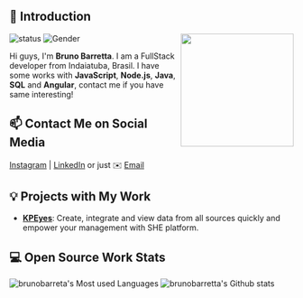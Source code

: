 ## 👋 Introduction

<img align='right' src='https://user-images.githubusercontent.com/5713670/87202985-820dcb80-c2b6-11ea-9f56-7ec461c497c3.gif' width='200"'>

![status](https://img.shields.io/badge/status-up-brightgreen) ![Gender](https://img.shields.io/badge/gender-%F0%9F%A4%B5-lightgrey)

Hi guys, I'm **Bruno Barretta**. I am a FullStack developer from Indaiatuba, Brasil. 
I have some works with **JavaScript**, **Node.js**, **Java**, **SQL** and **Angular**, contact me if you have same interesting!

## 📫 Contact Me on Social Media

[Instagram][0] | [LinkedIn][1] or just ✉️ [Email](mailto:bruno.barretta@outlook.com)

## 💡 Projects with My Work

- [**KPEyes**](https://www.kpeyes.com.br/): Create, integrate and view data from all sources quickly and empower your management with SHE platform.

## 💻 Open Source Work Stats

![brunobarreta's Most used Languages](https://github-readme-stats.vercel.app/api/top-langs/?username=brunobarretta&theme=dark)
![brunobarretta's Github stats](https://github-readme-stats.vercel.app/api?username=brunobarretta&show_icons=true&theme=dark)

<!--
**brunobarretta/brunobarretta** is a ✨ _special_ ✨ repository because its `README.md` (this file) appears on your GitHub profile.
-->
[0]: https://www.instagram.com/barrettabruno/
[1]: https://www.linkedin.com/in/bruno-barretta-32440669/
